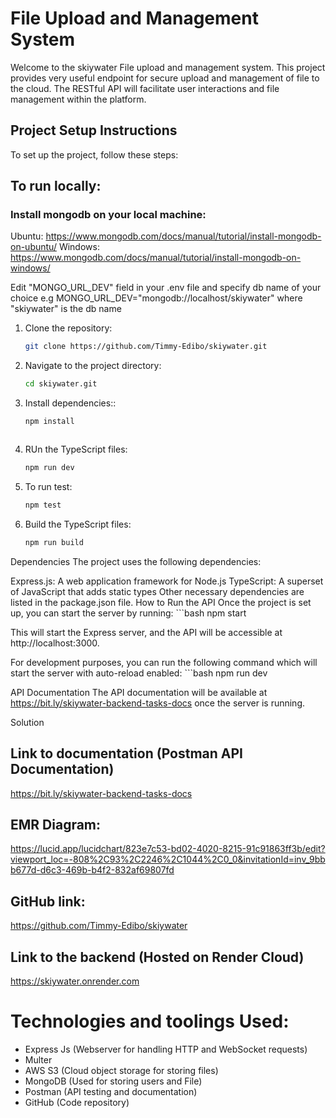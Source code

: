 # File Upload and Management System

Welcome to the skiywater File upload and management system. This project provides very useful endpoint for secure upload and management of file to the cloud. The RESTful API will facilitate user interactions and file management within the platform.

## Project Setup Instructions

To set up the project, follow these steps:


## To run locally:
### Install mongodb on your local machine:

Ubuntu: https://www.mongodb.com/docs/manual/tutorial/install-mongodb-on-ubuntu/ 
Windows: https://www.mongodb.com/docs/manual/tutorial/install-mongodb-on-windows/

Edit "MONGO_URL_DEV"  field in your .env file and specify db name of your choice
e.g MONGO_URL_DEV="mongodb://localhost/skiywater" where "skiywater" is the db name


1. Clone the repository:
   ```bash
   git clone https://github.com/Timmy-Edibo/skiywater.git


2. Navigate to the project directory:
    ```bash
    cd skiywater.git


3. Install dependencies::
    ```bash
    npm install



4. RUn the TypeScript files:
    ```bash
    npm run dev


5. To run test:
    ```bash
    npm test


6. Build the TypeScript files:
    ```bash
    npm run build


Dependencies
The project uses the following dependencies:

Express.js: A web application framework for Node.js
TypeScript: A superset of JavaScript that adds static types
Other necessary dependencies are listed in the package.json file.
How to Run the API
Once the project is set up, you can start the server by running:
    ```bash
    npm start


This will start the Express server, and the API will be accessible at http://localhost:3000.

For development purposes, you can run the following command which will start the server with auto-reload enabled:
    ```bash
        npm run dev


API Documentation
The API documentation will be available at https://bit.ly/skiywater-backend-tasks-docs once the server is running.


Solution

## Link to documentation (Postman API Documentation)
https://bit.ly/skiywater-backend-tasks-docs


## EMR Diagram:
https://lucid.app/lucidchart/823e7c53-bd02-4020-8215-91c91863ff3b/edit?viewport_loc=-808%2C93%2C2246%2C1044%2C0_0&invitationId=inv_9bbb677d-d6c3-469b-b4f2-832af69807fd



## GitHub link:
https://github.com/Timmy-Edibo/skiywater


## Link to the backend (Hosted on Render Cloud)
https://skiywater.onrender.com


# Technologies and toolings Used:
- Express Js (Webserver for handling HTTP and WebSocket requests)
- Multer
- AWS S3 (Cloud object storage for storing files)
- MongoDB (Used for storing users and File)
- Postman (API testing and documentation)
- GitHub (Code repository)
